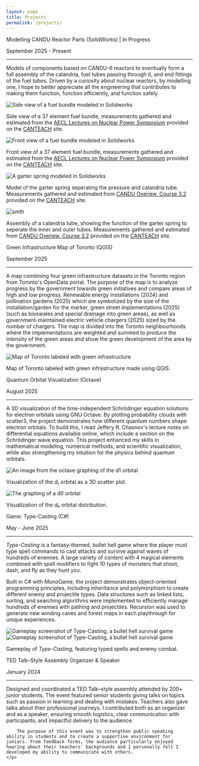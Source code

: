 ```yaml
---
layout: page
title: Projects
permalink: /projects/
---
```

<div class="project-card">
    <p class="project-title">Modelling CANDU Reactor Parts (SolidWorks) | In Progress</p>
    <p class="project-date">September 2025 - Present</p>
    <hr class="solid">
    <p class="project-description">
    Models of components based on CANDU-6 reactors to eventually form a full assembly of the calandria, fuel tubes passing through it, and end fittings of the fuel tubes. Driven by a curiosity about nuclear reactors, by modelling one, I hope to better appreciate all the engineering that contributes to making them function, function efficiently, and function safely.</p>
    <div class = "slideshow-container">
        <div class = "slide0">
            <img src="/burchardtang.github.io/images/Projects/CANDU/FuelBundleSide.png" alt="Side view of a fuel bundle modeled in Solidworks" onclick="shiftSlide(1,0)">
            <p class="project-img-caption">Side view of a 37 element fuel bundle, measurements gathered and estimated from the <a href="https://canteach.candu.org/Content%20Library/19720114.pdf#search=19720114" target="_blank">AECL Lectures on Nuclear Power Symposium</a> provided on the <a href="https://canteach.candu.org/Pages/Home.aspx" target="_blank">CANTEACH</a> site.</p>
        </div>
        <div class = "slide0">
            <img src="/burchardtang.github.io/images/Projects/CANDU/FuelBundleFront.png" alt="Front view of a fuel bundle modeled in Solidworks" onclick="shiftSlide(1,0)">
            <p class="project-img-caption">Front view of a 37 element fuel bundle, measurements gathered and estimated from the <a href="https://canteach.candu.org/Content%20Library/19720114.pdf#search=19720114" target="_blank">AECL Lectures on Nuclear Power Symposium</a> provided on the <a href="https://canteach.candu.org/Pages/Home.aspx" target="_blank">CANTEACH</a> site.</p>
        </div>
        <div class = "slide0">
            <img src="/burchardtang.github.io/images/Projects/CANDU/GarterSpring.png" alt="A garter spring modeled in Solidworks" onclick="shiftSlide(1,0)">
            <p class="project-img-caption">Model of the garter spring seperating the pressure and calandria tube. Measurements gathered and estimated from <a href="https://canteach.candu.org/Content%20Library/20044210.pdf?utm_source=chatgpt.com" target="_blank">CANDU Overiew, Course 3.2</a> provided on the <a href="https://canteach.candu.org/Pages/Home.aspx" target="_blank">CANTEACH</a> site.</p>
        </div>
        <div class = "slide0">
            <img src="/burchardtang.github.io/images/Projects/CANDU/CalandriaTube.png" alt="smth" onclick="shiftSlide(1,0)">
            <p class="project-img-caption">Assembly of a calandria tube, showing the function of the garter spring to seperate the inner and outer tubes. Measurements gathered and estimated from <a href="https://canteach.candu.org/Content%20Library/20044210.pdf?utm_source=chatgpt.com" target="_blank">CANDU Overiew, Course 3.2</a> provided on the <a href="https://canteach.candu.org/Pages/Home.aspx" target="_blank">CANTEACH</a> site.</p>
        </div>
        <div class="full-slider-bar">
        </div>
    </div>
    <div class="full-slider-bar">
        <a><span class="slider-bar0" style="width:20%;" onclick="setSlide(0,0)"></span></a>
        <a><span class="slider-bar0" style="width:20%;" onclick="setSlide(1,0)"></span></a>
        <a><span class="slider-bar0" style="width:20%;" onclick="setSlide(2,0)"></span></a>
        <a><span class="slider-bar0" style="width:20%;" onclick="setSlide(2,0)"></span></a>
    </div>
</div>

<div class="project-card">
    <p class="project-title">Green Infrastructure Map of Toronto (QGIS)</p>
    <p class="project-date">September 2025</p>
    <hr class="solid">
    <p class="project-description">
A map combining four green infrastructure datasets in the Toronto region from Toronto's OpenData portal. The purpose of the map is to analyze progress by the government towards green initiatives and compare areas of high and low progress. Renewable energy installations (2024) and pollination gardens (2025) which are symbolized by the size of the installation/garden for the marker, green street implementations (2025) (such as bioswales and special drainage into green areas), as well as government-maintained electric vehicle chargers (2025) sized by the number of chargers. The map is divided into the Toronto neighbourhoods where the implementations are weighted and summed to produce the intensity of the green areas and show the green development of the area by the government.</p>
    <img class="project-img" src="/burchardtang.github.io/images/Projects/TorontoGreenMap.png" alt="Map of Toronto labeled with green infrastructure">
    <p class="project-img-caption">Map of Toronto labeled with green infrastructure made using QGIS.</p>
</div>

<div class="project-card">
    <p class="project-title">Quantum Orbital Visualization (Octave)</p>
    <p class="project-date">August 2025</p>
    <hr class="solid">
    <p class="project-description">
A 3D visualization of the time-independent Schrödinger equation solutions for electron orbitals using GNU Octave. By plotting probability clouds with scatter3, the project demonstrates how different quantum numbers shape electron orbitals. To build this, I read Jeffery R. Chasnov's lecture notes on differential equations available online, which include a section on the Schrödinger wave equation. This project enhanced my skills in mathematical modeling, numerical methods, and scientific visualization, while also strengthening my intuition for the physics behind quantum orbitals.</p>
    <img class="project-img" src="/burchardtang.github.io/images/Projects/Orbital322.png" alt="An image from the octave graphing of the d1 orbital">
    <p class="project-img-caption">Visualization of the <em>d₁</em> orbital as a 3D scatter plot.</p>
    <img class="project-img" src="/burchardtang.github.io/images/Projects/Orbital320.png" alt="The graphing of a d0 orbital">
    <p class="project-img-caption">Visualization of the <em>d₀</em> orbital distribution.</p>
</div>

<div class="project-card">
    <p class="project-title">Game: Type-Casting (C#)</p>
    <p class="project-date">May - June 2025</p>
    <hr class="solid">
    <p class="project-description">
        <em>Type-Casting</em> is a fantasy-themed, bullet hell game where the player must type spell commands to cast attacks and survive against waves of hundreds of enemies. A large variety of content with 4 magical elements combined with spell modifiers to fight 10 types of monsters that shoot, dash, and fly as they hunt you. 
    </p>
    <p class="project-description">
        Built in C# with MonoGame, the project demonstrates object-oriented programming principles, including inheritance and polymorphism to create different enemy and projectile types. 
        Data structures such as linked lists, sorting, and searching algorithms were implemented to efficiently manage hundreds of enemies with pathing and projectiles. Recursion was used to generate new winding caves and forest maps in each playthrough for unique experiences.
    </p>
    <img class="project-img" src="/burchardtang.github.io/images/Projects/TypeCasting.png" alt="Gameplay screenshot of Type-Casting, a bullet hell survival game">
    <img class="project-img" src="/burchardtang.github.io/images/Projects/TypeCastingClip1.gif" alt="Gameplay screenshot of Type-Casting, a bullet hell survival game">
    <p class="project-img-caption">Gameplay of <em>Type-Casting</em>, featuring typed spells and enemy combat.</p>
</div>

<div class="project-card">
    <p class="project-title">TED Talk–Style Assembly Organizer & Speaker</p>
    <p class="project-date">January 2024</p>
    <hr class="solid">
    <p class="project-description">
        Designed and coordinated a TED Talk–style assembly attended by 200+ junior students. The event featured senior students giving talks on topics such as passion in learning and dealing with mistakes. Teachers also gave talks about their professional journeys. I contributed both as an organizer and as a speaker, ensuring smooth logistics, clear communication with participants, and impactful delivery to the audience. 
        
        The purpose of this event was to strengthen public speaking ability in students and to create a supportive environment for juniors. From feedback forms, the audience particularly enjoyed hearing about their teachers' backgrounds and I personally felt I developed my ability to communicate with others.
    </p>
</div>

<script>
    setSlide(0,0);
</script>
